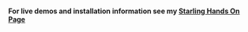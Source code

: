 #### For live demos and installation information see my [Starling Hands On Page](http://danielcsgomes.github.com/Starling-Hands-On/ "Starling Hands On Page")